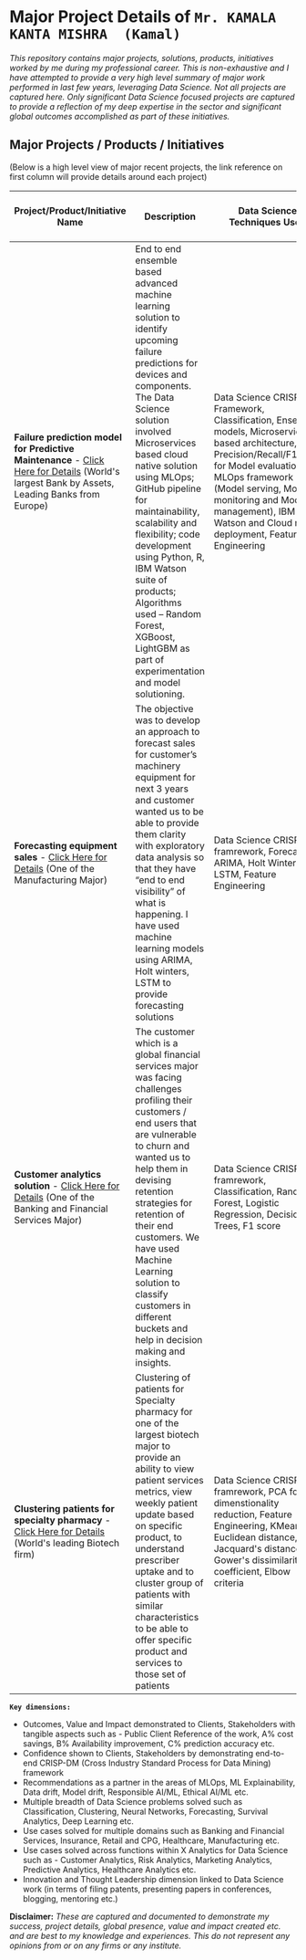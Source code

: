 # Major Project Details of ```Mr. KAMALA KANTA MISHRA  (Kamal)```

*This repository contains major projects, solutions, products, initiatives worked by me during my professional career. This is non-exhaustive and I have attempted to provide a very high level summary of major work performed in last few years, leveraging Data Science. Not all projects are captured here. Only significant Data Science focused projects are captured to provide a reflection of my deep expertise in the sector and significant global outcomes accomplished as part of these initiatives.*


## Major Projects / Products / Initiatives 
(Below is a high level view of major recent projects, the link reference on first column will provide details around each project)

Project/Product/Initiative Name | Description  | Data Science Techniques Used | Business Outcomes, Impact and Value
--------------------------------|--------------|------------------------------|------------------------------------
**Failure prediction model for Predictive Maintenance** - [Click Here for Details](/Project_PDM.md)  (World's largest Bank by Assets, Leading Banks from Europe) | End to end ensemble based advanced machine learning solution to identify upcoming failure predictions for devices and components. The Data Science solution involved Microservices based cloud native solution using MLOps; GitHub pipeline for maintainability, scalability and flexibility; code development using Python, R, IBM Watson suite of products; Algorithms used – Random Forest, XGBoost, LightGBM as part of experimentation and model solutioning. | Data Science CRISP-DM Framework, Classification, Ensemble models, Microservices based architecture, Precision/Recall/F1score for Model evaluation, MLOps framework (Model serving, Model monitoring and Model management), IBM Watson and Cloud native deployment, Feature Engineering | Public Client Reference, Availability up by upto 2-3 percentage points, Prediction of failures up to 50% for future period, Predictions at device and component level, Optimization improvement at stock keeping of critical components
**Forecasting equipment sales** - [Click Here for Details](/Project_FES.md) (One of the Manufacturing Major) | The objective was to develop an approach to forecast sales for customer’s machinery equipment for next 3 years and customer wanted us to be able to provide them clarity with exploratory data analysis so that they have “end to end visibility” of what is happening. I have used machine learning models using ARIMA, Holt winters, LSTM to provide forecasting solutions | Data Science CRISP DM framrework, Forecasting, ARIMA, Holt Winters, LSTM, Feature Engineering | Machine Learning solution provides ability to plan equipments for 3-6 months in advance for Customer and drive their business effectively, Cost savings up to 20% on y-o-y comparision 
**Customer analytics solution** - [Click Here for Details](/Project_CA.md) (One of the Banking and Financial Services Major) | The customer which is a global financial services major was facing challenges profiling their customers / end users that are vulnerable to churn and wanted us to help them in devising retention strategies for retention of their end customers. We have used Machine Learning solution to classify customers in different buckets and help in decision making and insights. | Data Science CRISP DM framrework, Classification, Random Forest, Logistic Regression, Decision Trees, F1 score | Ability to provide Next Best Offers to Customers and Increase up to 8%-10% of their revenue
**Clustering patients for specialty pharmacy** - [Click Here for Details](/Project_CPSP.md) (World's leading Biotech firm) | Clustering of patients for Specialty pharmacy for one of the largest biotech major to provide an ability to view patient services metrics, view weekly patient update based on specific product, to understand prescriber uptake and to cluster group of patients with similar characteristics to be able to offer specific product and services to those set of patients | Data Science CRISP DM framrework, PCA for dimenstionality reduction, Feature Engineering, KMeans, Euclidean distance, Jacquard's distance, Gower's dissimilarity coefficient, Elbow criteria | Customer / Patient satisfaction increase up to 10 percent points, Customer visit cost to hospitals reduced by up to 40 percent points, Alignment of drugs/products efficient due to better inventory of those products

**```Key dimensions:```**
- Outcomes, Value and Impact demonstrated to Clients, Stakeholders with tangible aspects such as - Public Client Reference of the work, A% cost savings, B% Availability improvement, C% prediction accuracy etc.
- Confidence shown to Clients, Stakeholders by demonstrating end-to-end CRISP-DM (Cross Industry Standard Process for Data Mining) framework
- Recommendations as a partner in the areas of MLOps, ML Explainability, Data drift, Model drift, Responsible AI/ML, Ethical AI/ML etc.
- Multiple breadth of Data Science problems solved such as Classification, Clustering, Neural Networks, Forecasting, Survival Analytics, Deep Learning etc.
- Use cases solved for multiple domains such as Banking and Financial Services, Insurance, Retail and CPG, Healthcare, Manufacturing etc.
- Use cases solved across functions within X Analytics for Data Science such as - Customer Analytics, Risk Analytics, Marketing Analytics, Predictive Analytics, Healthcare Analytics etc.
- Innovation and Thought Leadership dimension linked to Data Science work (in terms of filing patents, presenting papers in conferences, blogging, mentoring etc.)


**Disclaimer:**
*These are captured and documented to demonstrate my success, project details, global presence, value and impact created etc. and are best to my knowledge and experiences. This do not represent any opinions from or on any firms or any institute.*

